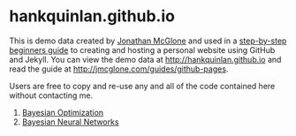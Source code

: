 hankquinlan.github.io
=====================
This is demo data created by [Jonathan McGlone](http://jmcglone.com) and used in a [step-by-step beginners guide](http://jmcglone.com/guides/github-pages) to creating and hosting a personal website using GitHub and Jekyll. You can view the demo data at <http://hankquinlan.github.io> and read the guide at <http://jmcglone.com/guides/github-pages>.

Users are free to copy and re-use any and all of the code contained here without contacting me.

1. [Bayesian Optimization](https://ludwigwinkler.github.io/BayesianOptimization/)
2. [Bayesian Neural Networks](https://ludwigwinkler.github.io/BayesianNeuralNetworks/)
